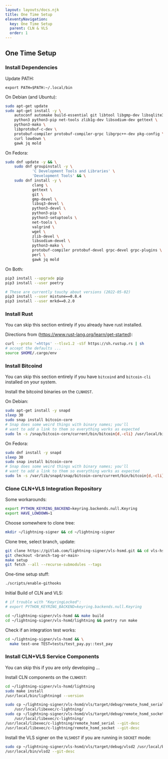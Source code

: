 ```yaml
---
layout: layouts/docs.njk
title: One Time Setup
eleventyNavigation:
  key: One Time Setup
  parent: CLN & VLS
  order: 1
---
```


## One Time Setup

### Install Dependencies

Update PATH:

    export PATH=$PATH:~/.local/bin

On Debian (and Ubuntu):
```bash
sudo apt-get update
sudo apt-get install -y \
    autoconf automake build-essential git libtool libgmp-dev libsqlite3-dev \
    python3 python3-pip net-tools zlib1g-dev libsodium-dev gettext \
    python3-mako \
    libprotobuf-c-dev \
    protobuf-compiler protobuf-compiler-grpc libgrpc++-dev pkg-config \
    curl lowdown \
    gawk jq mold
```
On Fedora:
```bash
sudo dnf update -y && \
    sudo dnf groupinstall -y \
            'C Development Tools and Libraries' \
            'Development Tools' && \
    sudo dnf install -y \
            clang \
            gettext \
            git \
            gmp-devel \
            libsq3-devel \
            python3-devel \
            python3-pip \
            python3-setuptools \
            net-tools \
            valgrind \
            wget \
            zlib-devel \
            libsodium-devel \
            python3-mako \
            protobuf-compiler protobuf-devel grpc-devel grpc-plugins \
            perl \
            gawk jq mold
```
On Both:
```bash
pip3 install --upgrade pip
pip3 install --user poetry

# These are currently touchy about versions (2022-05-02)
pip3 install --user mistune==0.8.4
pip3 install --user mrkd==0.2.0
```
### Install Rust

You can skip this section entirely if you already have rust installed.

Directions from (https://www.rust-lang.org/learn/get-started):
```bash
curl --proto '=https' --tlsv1.2 -sSf https://sh.rustup.rs | sh
# accept the defaults ...
source $HOME/.cargo/env
```

### Install Bitcoind

You can skip this section entirely if you have `bitcoind` and
`bitcoin-cli` installed on your system.

Install the bitcoind binaries on the `CLNHOST`.

On Debian:
```bash
sudo apt-get install -y snapd
sleep 30
sudo snap install bitcoin-core
# Snap does some weird things with binary names; you'll
# want to add a link to them so everything works as expected
sudo ln -s /snap/bitcoin-core/current/bin/bitcoin{d,-cli} /usr/local/bin/
```

On Fedora:
```bash
sudo dnf install -y snapd
sleep 30
sudo snap install bitcoin-core
# Snap does some weird things with binary names; you'll
# want to add a link to them so everything works as expected
sudo ln -s /var/lib/snapd/snap/bitcoin-core/current/bin/bitcoin{d,-cli} /usr/local/bin/
```

### Clone CLN+VLS Integration Repository

Some workarounds:
```bash
export PYTHON_KEYRING_BACKEND=keyring.backends.null.Keyring
export HAVE_LOWDOWN=1
```

Choose somewhere to clone tree:
```bash
mkdir ~/lightning-signer && cd ~/lightning-signer
```

Clone tree, select branch, update:
```bash
git clone https://gitlab.com/lightning-signer/vls-hsmd.git && cd vls-hsmd
git checkout <branch-tag-or-main>
make setup
git fetch --all --recurse-submodules --tags
```

One-time setup stuff:
```bash
./scripts/enable-githooks
```

Initial Build of CLN and VLS:
```bash
# if trouble with "KeyringLocked":
# export PYTHON_KEYRING_BACKEND=keyring.backends.null.Keyring

cd ~/lightning-signer/vls-hsmd && make build
cd ~/lightning-signer/vls-hsmd/lightning && poetry run make
```

Check if an integration test works:
```bash
cd ~/lightning-signer/vls-hsmd && \
  make test-one TEST=tests/test_pay.py::test_pay
```

### Install CLN+VLS Service Components

You can skip this if you are only developing ...

Install CLN components on the `CLNHOST`:
```bash
cd ~/lightning-signer/vls-hsmd/lightning
sudo make install
/usr/local/bin/lightningd --version

sudo cp ~/lightning-signer/vls-hsmd/vls/target/debug/remote_hsmd_serial \
    /usr/local/libexec/c-lightning/
sudo cp ~/lightning-signer/vls-hsmd/vls/target/debug/remote_hsmd_socket \
    /usr/local/libexec/c-lightning/
/usr/local/libexec/c-lightning/remote_hsmd_serial --git-desc
/usr/local/libexec/c-lightning/remote_hsmd_socket --git-desc
```

Install the VLS signer on the `VLSHOST` if you are running in `SOCKET` mode:
```bash
sudo cp ~/lightning-signer/vls-hsmd/vls/target/debug/vlsd2 /usr/local/bin
/usr/local/bin/vlsd2 --git-desc
```
